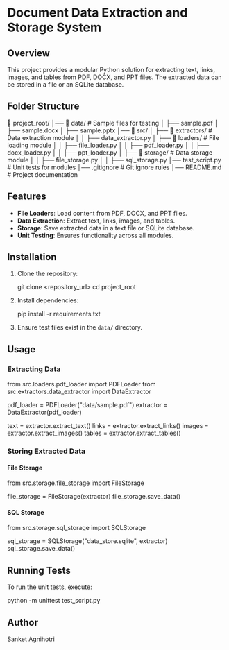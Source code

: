 # Document Data Extraction and Storage System

## Overview
This project provides a modular Python solution for extracting text, links, images, and tables from PDF, DOCX, and PPT files. The extracted data can be stored in a file or an SQLite database.

## Folder Structure

📂 project_root/
│── 📂 data/                   # Sample files for testing
│   ├── sample.pdf
│   ├── sample.docx
│   ├── sample.pptx
│── 📂 src/
│   ├── 📂 extractors/         # Data extraction module
│   │   ├── data_extractor.py
│   ├── 📂 loaders/            # File loading module
│   │   ├── file_loader.py
│   │   ├── pdf_loader.py
│   │   ├── docx_loader.py
│   │   ├── ppt_loader.py
│   ├── 📂 storage/            # Data storage module
│   │   ├── file_storage.py
│   │   ├── sql_storage.py
│── test_script.py             # Unit tests for modules
│── .gitignore                 # Git ignore rules
│── README.md                  # Project documentation

## Features
- **File Loaders**: Load content from PDF, DOCX, and PPT files.
- **Data Extraction**: Extract text, links, images, and tables.
- **Storage**: Save extracted data in a text file or SQLite database.
- **Unit Testing**: Ensures functionality across all modules.

## Installation
1. Clone the repository:
   
   git clone <repository_url>
   cd project_root
   
2. Install dependencies:
   
   pip install -r requirements.txt
   
3. Ensure test files exist in the `data/` directory.

## Usage

### Extracting Data

from src.loaders.pdf_loader import PDFLoader
from src.extractors.data_extractor import DataExtractor

pdf_loader = PDFLoader("data/sample.pdf")
extractor = DataExtractor(pdf_loader)

text = extractor.extract_text()
links = extractor.extract_links()
images = extractor.extract_images()
tables = extractor.extract_tables()

### Storing Extracted Data

#### File Storage

from src.storage.file_storage import FileStorage

file_storage = FileStorage(extractor)
file_storage.save_data()

#### SQL Storage

from src.storage.sql_storage import SQLStorage

sql_storage = SQLStorage("data_store.sqlite", extractor)
sql_storage.save_data()


## Running Tests
To run the unit tests, execute:

python -m unittest test_script.py


## Author
Sanket Agnihotri